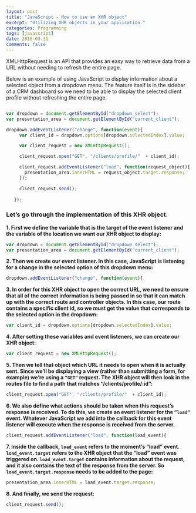 ```yaml
---
layout: post
title: "JavaScript - How to use an XHR object"
excerpt: "Utilizing XHR objects in your application."
categories: Programming
tags: [javascript]
date: 2016-03-31
comments: false
---
```




XMLHttpRequest is an API that provides an easy way to retrieve data from a URL without needing to refresh the entire page.

Below is an example of using JavaScript to display information about a selected object from a dropdown menu. The feature itself is in the sidebar of a CRM dashboard so we need to be able to display the selected client profile without refreshing the entire page. 

```js

var dropdown = document.getElementById("dropdown_select");
var presentation_area = document.getElementById("current_client");

dropdown.addEventListener("change", function(event){
     var client_id = dropdown.options[dropdown.selectedIndex].value;

     var client_request = new XMLHttpRequest();

     client_request.open("GET", "/clients/profile/"  + client_id);

     client_request.addEventListener("load", function(request_object){
       presentation_area.innerHTML = request_object.target.response;
     });

     client_request.send();
    
   });

```

### Let’s go through the implementation of this XHR object.

**1. First we define the variable that is the target of the event listener and the variable of the location we want our XHR object to display:**

```js
var dropdown = document.getElementById("dropdown_select");
var presentation_area = document.getElementById("current_client");
```

**2. Then we create our event listener. In this case, JavaScript is listening for a change in the selected option of this dropdown menu:**

```js
dropdown.addEventListener("change", function(event){
```

**3. In order for this XHR object to open the correct URL, we need to ensure that all of the correct information is being passed in so that it can match up with the correct route and controller objects. In this case, our route contains a specific client id, so we must get the value that corresponds to the selected option in the dropdown:**

```js
var client_id = dropdown.options[dropdown.selectedIndex].value;
```

**4. After setting these variables and event listeners, we can create our XHR object:**

```js
var client_request = new XMLHttpRequest();
```

**5. Then we tell that object which URL it needs to open when it is actually sent. Since we’ll be displaying a view (rather than submitting a form, for example) we’re using a `”GET”` request. The XHR object will then look in the routes file to find a path that matches “/clients/profile/:id”:**

```js
client_request.open("GET", "/clients/profile/"  + client_id);
```

**6. We also define what actions should be taken when this request’s response is received. To do this, we create an event listener for the `”load”` event. Whatever JavaScript we add into the callback for this event listener will execute when the response is received from the server.**

```js
client_request.addEventListener("load", function(load_event){
```


**7. Inside the callback, `load_event` refers to the moment’s “load” event. `load_event.target` refers to the XHR object that the “load” event was triggered on. `load_event.target`
contains information about the request, and it also contains the text of the response from the server. So `load_event.target.response` needs to be added to the page:**

```js
presentation_area.innerHTML = load_event.target.response;
```

**8. And finally, we send the request:**

```js
client_request.send();
```

